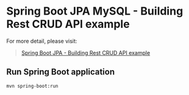 # Spring Boot JPA MySQL - Building Rest CRUD API example

For more detail, please visit:
> [Spring Boot JPA - Building Rest CRUD API example](https://bezkoder.com/spring-boot-jpa-crud-rest-api/)

## Run Spring Boot application
```
mvn spring-boot:run
```
